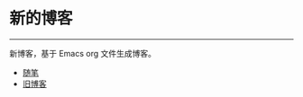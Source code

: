 # 新的博客

----

新博客，基于 Emacs org 文件生成博客。

- [随笔](https://www.geekpanshi.com/diaryshare)
- [旧博客](https://www.geekpanshi.com/)
